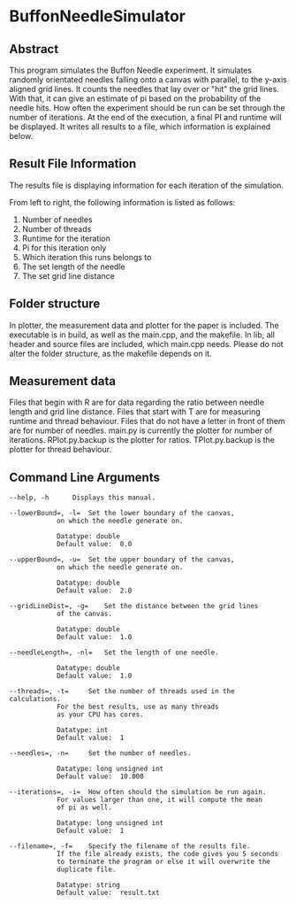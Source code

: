 # BuffonNeedleSimulator

## Abstract

This program simulates the Buffon Needle experiment.
It simulates randomly orientated needles falling onto a canvas
with parallel, to the y-axis aligned grid lines.
It counts the needles that lay over or "hit" the grid lines.
With that, it can give an estimate of pi based on the probability
of the needle hits.
How often the experiment should be run can be set through the number
of iterations.
At the end of the execution, a final PI and runtime will be displayed.
It writes all results to a file, which information is explained below.

## Result File Information

The results file is displaying information for
each iteration of the simulation.

From left to right, the following information is listed as follows:
 1. Number of needles
 2. Number of threads
 3. Runtime for the iteration
 4. Pi for this iteration only
 5. Which iteration this runs belongs to
 6. The set length of the needle
 7. The set grid line distance
 
## Folder structure
 
In plotter, the measurement data and plotter for the paper is included.
The executable is in build, as well as the main.cpp, and the makefile.
In lib, all header and source files are included, which main.cpp needs.
Please do not alter the folder structure, as the makefile depends on it.

## Measurement data
 
Files that begin with R are for data regarding the ratio between
needle length and grid line distance.
Files that start with T are for measuring runtime and thread behaviour.
Files that do not have a letter in front of them are for number of needles.
main.py is currently the plotter for number of iterations.
RPlot.py.backup is the plotter for ratios.
TPlot.py.backup is the plotter for thread behaviour.

## Command Line Arguments
 
 
	--help, -h		Displays this manual.
	
	--lowerBound=, -l=	Set the lower boundary of the canvas,
				on which the needle generate on.
						
				Datatype: double
				Default value:	0.0
	
	--upperBound=, -u=	Set the upper boundary of the canvas,
				on which the needle generate on.
					
				Datatype: double
				Default value:	2.0
						
	--gridLineDist=, -g=	Set the distance between the grid lines
				of the canvas.
					
				Datatype: double
				Default value:	1.0
						
	--needleLength=, -nl=	Set the length of one needle.

				Datatype: double
				Default value:	1.0
	
	--threads=, -t=		Set the number of threads used in the calculations.
				For the best results, use as many threads
				as your CPU has cores.
						
				Datatype: int
				Default value:	1
							
	--needles=, -n=		Set the number of needles.
	
				Datatype: long unsigned int
				Default value:	10.000
							
	--iterations=, -i=	How often should the simulation be run again.
				For values larger than one, it will compute the mean
				of pi as well.
				
				Datatype: long unsigned int
				Default value:	1
							
	--filename=, -f=	Specify the filename of the results file.
				If the file already exists, the code gives you 5 seconds
				to terminate the program or else it will overwrite the
				duplicate file.

				Datatype: string
				Default value:	result.txt
							

